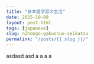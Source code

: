 ```yaml
---
title: "日本語学習の生活"
date: 2025-10-09
layout: post.html
tags: [japanese]
slug: nihongo-gakushuu-seikatsu
permalink: "/posts/{{ slug }}/"
---
```


asdasd asd a a a a

